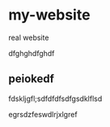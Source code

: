 # my-website

real website



dfghghdfghdf
## peiokedf

fdskljgfl;sdfdfdfsdfgsdklflsd

egrsdzfeswdlrjxlgref